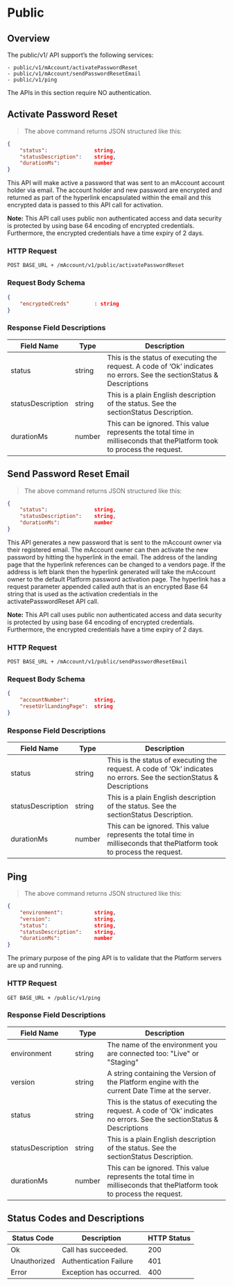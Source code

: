 # Public
## Overview

The public/v1/ API support’s the following services:


	- public/v1/mAccount/activatePasswordReset
	- public/v1/mAccount/sendPasswordResetEmail 
	- public/v1/ping


The APIs in this section require NO authentication.

## Activate Password Reset

> The above command returns JSON structured like this:

```json
{
	"status": 				string,
	"statusDescription":	string,
	"durationMs": 			number
}
```

This API will make active a password that was sent to an mAccount account holder via email. The account holder and new password are encrypted and returned as part of the hyperlink encapsulated within the email and this encrypted data is passed to this API call for activation.


**Note:** This API call uses public non authenticated access and data security is protected by using base 64 encoding of encrypted credentials. Furthermore, the encrypted credentials have a time expiry of 2 days.

### HTTP Request

`POST BASE_URL + /mAccount/v1/public/activatePasswordReset`

### Request Body Schema

```json
{
	"encryptedCreds"		: string
}
```

### Response Field Descriptions ###

Field Name | Type | Description
--------- | ------- | -----------
status | string | This is the status of executing the request. A code of ‘Ok’ indicates no errors. See the sectionStatus & Descriptions
statusDescription | string | This is a plain English description of the status. See the sectionStatus Description.
durationMs | number | This can be ignored. This value represents the total time in milliseconds that thePlatform took to process the request.


## Send Password Reset Email

> The above command returns JSON structured like this:

```json
{
	"status": 				string,
	"statusDescription":	string,
	"durationMs": 			number
}
```

This API generates a new password that is sent to the mAccount owner via their registered email. The mAccount owner can then activate the new password by hitting the hyperlink in the email. The address of the landing page that the hyperlink references can be changed to a vendors page. If the address is left blank then the hyperlink generated will take the mAccount owner to the default Platform password activation page. The hyperlink has a request parameter appended called auth that is an encrypted Base 64 string that is used as the activation credentials in the activatePasswordReset API call.


**Note:** This API call uses public non authenticated access and data security is protected by using base 64 encoding of encrypted credentials. Furthermore, the encrypted credentials have a time expiry of 2 days.

### HTTP Request

`POST BASE_URL + /mAccount/v1/public/sendPasswordResetEmail`

### Request Body Schema

```json
{
	"accountNumber":		string,
	"resetUrlLandingPage":	string
}

```

### Response Field Descriptions ###

Field Name | Type | Description
--------- | ------- | -----------
status | string | This is the status of executing the request. A code of ‘Ok’ indicates no errors. See the sectionStatus & Descriptions
statusDescription | string | This is a plain English description of the status. See the sectionStatus Description.
durationMs | number | This can be ignored. This value represents the total time in milliseconds that thePlatform took to process the request.


## Ping

> The above command returns JSON structured like this:

```json
{
	"environment": 			string,
	"version": 				string,
  	"status": 				string,
  	"statusDescription":	string,
  	"durationMs": 			number
}
```

The primary purpose of the ping API is to validate that the Platform servers are up and running.

### HTTP Request

`GET BASE_URL + /public/v1/ping`

### Response Field Descriptions ###

Field Name | Type | Description
--------- | ------- | -----------
environment	| string	| The name of the environment you are connected too: "Live" or "Staging"
version | string | A string containing the Version of the Platform engine with the current Date Time at the server.
status | string | This is the status of executing the request. A code of ‘Ok’ indicates no errors. See the sectionStatus & Descriptions
statusDescription | string | This is a plain English description of the status. See the sectionStatus Description.
durationMs | number | This can be ignored. This value represents the total time in milliseconds that thePlatform took to process the request.


## Status Codes and Descriptions

Status Code	| Description |HTTP Status
---- | --------| ---------
Ok | Call has succeeded. | 200
Unauthorized | Authentication Failure | 401
Error | Exception has occurred. | 400